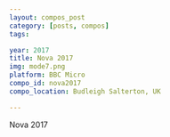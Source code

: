 ```yaml
---
layout: compos_post
category: [posts, compos]
tags: 

year: 2017
title: Nova 2017
img: mode7.png
platform: BBC Micro
compo_id: nova2017
compo_location: Budleigh Salterton, UK

---
```

Nova 2017


